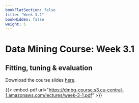 ```yaml
---
bookFlatSection: false
title: "Week 3.1"
bookHidden: false
weight: 5
---
```


# Data Mining Course: Week 3.1

## Fitting, tuning & evaluation

Download the course slides [here](https://dmbg-course.s3.eu-central-1.amazonaws.com/lectures/week-3-1.pdf).

{{< embed-pdf url="https://dmbg-course.s3.eu-central-1.amazonaws.com/lectures/week-3-1.pdf" >}}
